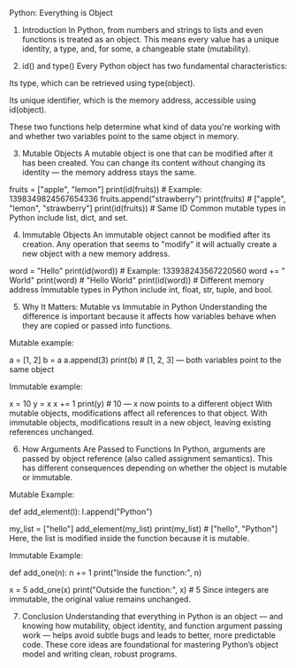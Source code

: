 Python: Everything is Object
1. Introduction
In Python, from numbers and strings to lists and even functions is treated as an object. This means every value has a unique identity, a type, and, for some, a changeable state (mutability).

2. id() and type()
Every Python object has two fundamental characteristics:

Its type, which can be retrieved using type(object).

Its unique identifier, which is the memory address, accessible using id(object).

These two functions help determine what kind of data you're working with and whether two variables point to the same object in memory.

3. Mutable Objects
A mutable object is one that can be modified after it has been created. You can change its content without changing its identity — the memory address stays the same.

fruits = ["apple", "lemon"]
print(id(fruits))  # Example: 1398349824567654336
fruits.append("strawberry")
print(fruits)      # ["apple", "lemon", "strawberry"]
print(id(fruits))  # Same ID
Common mutable types in Python include list, dict, and set.

4. Immutable Objects
An immutable object cannot be modified after its creation. Any operation that seems to "modify" it will actually create a new object with a new memory address.

word = "Hello"
print(id(word))       # Example: 133938243567220560
word += " World"
print(word)           # "Hello World"
print(id(word))       # Different memory address
Immutable types in Python include int, float, str, tuple, and bool.

5. Why It Matters: Mutable vs Immutable in Python
Understanding the difference is important because it affects how variables behave when they are copied or passed into functions.

Mutable example:

a = [1, 2]
b = a
a.append(3)
print(b)  # [1, 2, 3] — both variables point to the same object

Immutable example:

x = 10
y = x
x += 1
print(y)  # 10 — x now points to a different object
With mutable objects, modifications affect all references to that object. With immutable objects, modifications result in a new object, leaving existing references unchanged.

6. How Arguments Are Passed to Functions
In Python, arguments are passed by object reference (also called assignment semantics). This has different consequences depending on whether the object is mutable or immutable.

Mutable Example:

def add_element(l):
 l.append("Python")

my_list = ["hello"]
add_element(my_list)
print(my_list)  # ["hello", "Python"]
Here, the list is modified inside the function because it is mutable.

Immutable Example:

def add_one(n):
    n += 1
    print("Inside the function:", n)

x = 5
add_one(x)
print("Outside the function:", x)  # 5
Since integers are immutable, the original value remains unchanged.

7. Conclusion
Understanding that everything in Python is an object — and knowing how mutability, object identity, and function argument passing work — helps avoid subtle bugs and leads to better, more predictable code. These core ideas are foundational for mastering Python’s object model and writing clean, robust programs.